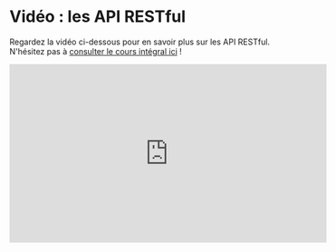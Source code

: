 # Vidéo&nbsp;: les API RESTful

Regardez la vidéo ci-dessous pour en savoir plus sur les API RESTful. N'hésitez pas à [consulter le cours intégral ici](https://www.youtube.com/watch?v=GZvSYJDk-us)&nbsp;!

<iframe 
  width="560" height="315" 
  src="https://www.youtube.com/embed/GZvSYJDk-us?start=1320" 
  frameborder="0" allowfullscreen>
</iframe>
